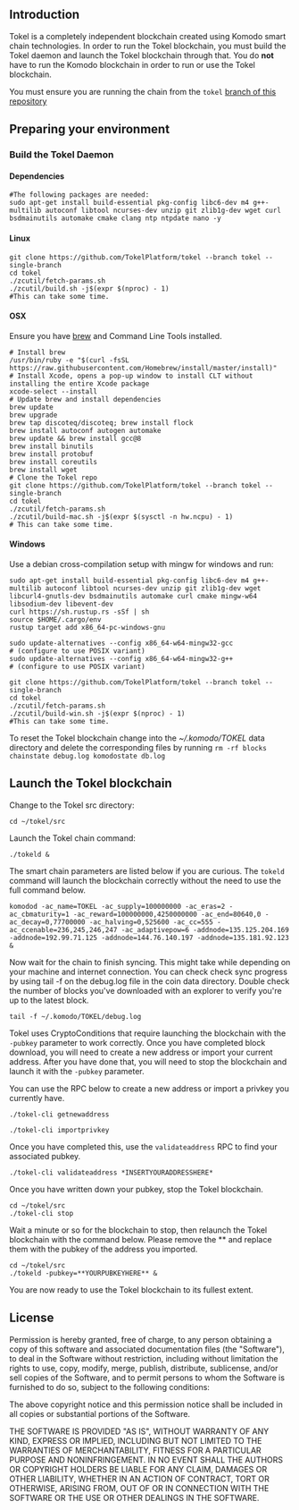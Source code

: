 ## Introduction

Tokel is a completely independent blockchain created using Komodo smart chain technologies. In order to run the Tokel blockchain, you must build the Tokel daemon and launch the Tokel blockchain through that. You do **not** have to run the Komodo blockchain in order to run or use the Tokel blockchain.

You must ensure you are running the chain from the `tokel` [branch of this repository](https://github.com/TokelPlatform/tokel/tree/tokel)

## Preparing your environment

### Build the Tokel Daemon

#### Dependencies

```shell
#The following packages are needed:
sudo apt-get install build-essential pkg-config libc6-dev m4 g++-multilib autoconf libtool ncurses-dev unzip git zlib1g-dev wget curl bsdmainutils automake cmake clang ntp ntpdate nano -y
```

#### Linux
```shell
git clone https://github.com/TokelPlatform/tokel --branch tokel --single-branch
cd tokel
./zcutil/fetch-params.sh
./zcutil/build.sh -j$(expr $(nproc) - 1)
#This can take some time.
```

#### OSX
Ensure you have [brew](https://brew.sh) and Command Line Tools installed.
```shell
# Install brew
/usr/bin/ruby -e "$(curl -fsSL https://raw.githubusercontent.com/Homebrew/install/master/install)"
# Install Xcode, opens a pop-up window to install CLT without installing the entire Xcode package
xcode-select --install 
# Update brew and install dependencies
brew update
brew upgrade
brew tap discoteq/discoteq; brew install flock
brew install autoconf autogen automake
brew update && brew install gcc@8
brew install binutils
brew install protobuf
brew install coreutils
brew install wget
# Clone the Tokel repo
git clone https://github.com/TokelPlatform/tokel --branch tokel --single-branch
cd tokel
./zcutil/fetch-params.sh
./zcutil/build-mac.sh -j$(expr $(sysctl -n hw.ncpu) - 1)
# This can take some time.
```

#### Windows
Use a debian cross-compilation setup with mingw for windows and run:
```shell
sudo apt-get install build-essential pkg-config libc6-dev m4 g++-multilib autoconf libtool ncurses-dev unzip git zlib1g-dev wget libcurl4-gnutls-dev bsdmainutils automake curl cmake mingw-w64 libsodium-dev libevent-dev
curl https://sh.rustup.rs -sSf | sh
source $HOME/.cargo/env
rustup target add x86_64-pc-windows-gnu

sudo update-alternatives --config x86_64-w64-mingw32-gcc
# (configure to use POSIX variant)
sudo update-alternatives --config x86_64-w64-mingw32-g++
# (configure to use POSIX variant)

git clone https://github.com/TokelPlatform/tokel --branch tokel --single-branch
cd tokel
./zcutil/fetch-params.sh
./zcutil/build-win.sh -j$(expr $(nproc) - 1)
#This can take some time.
```

To reset the Tokel blockchain change into the *~/.komodo/TOKEL* data directory and delete the corresponding files by running `rm -rf blocks chainstate debug.log komodostate db.log`

## Launch the Tokel blockchain

Change to the Tokel src directory:

```
cd ~/tokel/src
```

Launch the Tokel chain command:
```
./tokeld &
```

The smart chain parameters are listed below if you are curious. The `tokeld` command will launch the blockchain correctly without the need to use the full command below.

```
komodod -ac_name=TOKEL -ac_supply=100000000 -ac_eras=2 -ac_cbmaturity=1 -ac_reward=100000000,4250000000 -ac_end=80640,0 -ac_decay=0,77700000 -ac_halving=0,525600 -ac_cc=555 -ac_ccenable=236,245,246,247 -ac_adaptivepow=6 -addnode=135.125.204.169 -addnode=192.99.71.125 -addnode=144.76.140.197 -addnode=135.181.92.123 &
```

Now wait for the chain to finish syncing. This might take while depending on your machine and internet connection. You can check check sync progress by using tail -f on the debug.log file in the coin data directory. Double check the number of blocks you've downloaded with an explorer to verify you're up to the latest block.

```
tail -f ~/.komodo/TOKEL/debug.log
```

Tokel uses CryptoConditions that require launching the blockchain with the `-pubkey` parameter to work correctly. Once you have completed block download, you will need to create a new address or import your current address. After you have done that, you will need to stop the blockchain and launch it with the `-pubkey` parameter.

You can use the RPC below to create a new address or import a privkey you currently have.

```
./tokel-cli getnewaddress
```
```
./tokel-cli importprivkey
```

Once you have completed this, use the `validateaddress` RPC to find your associated pubkey.

```
./tokel-cli validateaddress *INSERTYOURADDRESSHERE*
```

Once you have written down your pubkey, stop the Tokel blockchain.

```
cd ~/tokel/src
./tokel-cli stop
```

Wait a minute or so for the blockchain to stop, then relaunch the Tokel blockchain with the command below. Please remove the ** and replace them with the pubkey of the address you imported.

```
cd ~/tokel/src
./tokeld -pubkey=**YOURPUBKEYHERE** &
```

You are now ready to use the Tokel blockchain to its fullest extent.

License
-------
Permission is hereby granted, free of charge, to any person obtaining a copy of this software and associated documentation files (the "Software"), to deal in the Software without restriction, including without limitation the rights to use, copy, modify, merge, publish, distribute, sublicense, and/or sell copies of the Software, and to permit persons to whom the Software is furnished to do so, subject to the following conditions:

The above copyright notice and this permission notice shall be included in all copies or substantial portions of the Software.

THE SOFTWARE IS PROVIDED "AS IS", WITHOUT WARRANTY OF ANY KIND, EXPRESS OR IMPLIED, INCLUDING BUT NOT LIMITED TO THE WARRANTIES OF MERCHANTABILITY, FITNESS FOR A PARTICULAR PURPOSE AND NONINFRINGEMENT. IN NO EVENT SHALL THE AUTHORS OR COPYRIGHT HOLDERS BE LIABLE FOR ANY CLAIM, DAMAGES OR OTHER LIABILITY, WHETHER IN AN ACTION OF CONTRACT, TORT OR OTHERWISE, ARISING FROM, OUT OF OR IN CONNECTION WITH THE SOFTWARE OR THE USE OR OTHER DEALINGS IN THE SOFTWARE.
